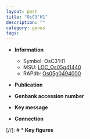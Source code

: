 ```yaml
---
layout: post
title: "OsC3'H1"
description: ""
category: genes
tags: 
---
```


* **Information**  
    + Symbol: OsC3'H1  
    + MSU: [LOC_Os05g41440](http://rice.uga.edu/cgi-bin/ORF_infopage.cgi?orf=LOC_Os05g41440)  
    + RAPdb: [Os05g0494000](http://rapdb.dna.affrc.go.jp/viewer/gbrowse_details/irgsp1?name=Os05g0494000)  

* **Publication**  

* **Genbank accession number**  

* **Key message**  

* **Connection**  

[//]: # * **Key figures**  


